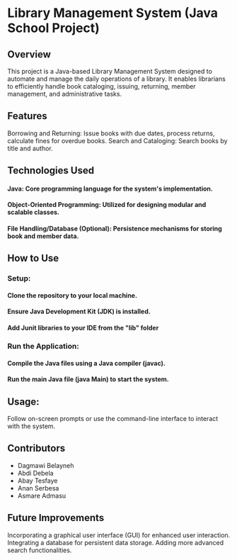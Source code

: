 # Library Management System (Java School Project)

## Overview

This project is a Java-based Library Management System designed to automate and manage the daily operations of a library. It enables librarians to efficiently handle book cataloging, issuing, returning, member management, and administrative tasks.

## Features

Borrowing and Returning: Issue books with due dates, process returns, calculate fines for overdue books.
Search and Cataloging: Search books by title and author.

## Technologies Used
#### Java: Core programming language for the system's implementation.

#### Object-Oriented Programming: Utilized for designing modular and scalable classes.

#### File Handling/Database (Optional): Persistence mechanisms for storing book and member data.

## How to Use
 ### Setup:
#### Clone the repository to your local machine.

#### Ensure Java Development Kit (JDK) is installed.

#### Add Junit libraries to your IDE from the "lib" folder 

### Run the Application:
#### Compile the Java files using a Java compiler (javac).

#### Run the main Java file (java Main) to start the system.

## Usage:
Follow on-screen prompts or use the command-line interface to interact with the system.

## Contributors
 + Dagmawi Belayneh
 + Abdi Debela
 + Abay Tesfaye
 + Anan Serbesa
 + Asmare Admasu
## Future Improvements
Incorporating a graphical user interface (GUI) for enhanced user interaction.
Integrating a database for persistent data storage.
Adding more advanced search functionalities.
